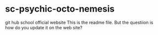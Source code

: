 sc-psychic-octo-nemesis
=======================

git hub school official website
This is the readme file.
But the questiion is how do you update it on the web site?
